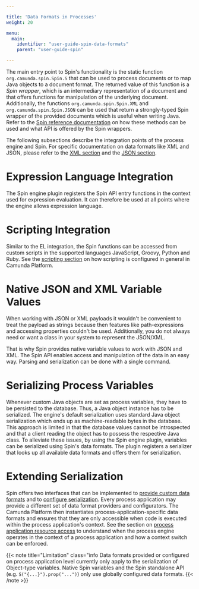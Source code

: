 ```yaml
---

title: 'Data Formats in Processes'
weight: 20

menu:
  main:
    identifier: "user-guide-spin-data-formats"
    parent: "user-guide-spin"

---
```



The main entry point to Spin's functionality is the static function `org.camunda.spin.Spin.S` that can be used to process documents or to map Java objects to a document format. The returned value of this function is a *Spin wrapper*, which is an intermediary representation of a document and that offers functions for manipulation of the underlying document. Additionally, the functions `org.camunda.spin.Spin.XML` and `org.camunda.spin.Spin.JSON` can be used that return a strongly-typed Spin wrapper of the provided documents which is useful when writing Java. Refer to the [Spin reference documentation](../../reference/spin/_index.md) on how these methods can be used and what API is offered by the Spin wrappers.

The following subsections describe the integration points of the process engine and Spin. For specific documentation on data formats like XML and JSON, please refer to the [XML section](../../user-guide/data-formats/xml.md) and the [JSON section](../../user-guide/data-formats/json.md).


# Expression Language Integration

The Spin engine plugin registers the Spin API entry functions in the context used for expression evaluation. It can therefore be used at all points where the engine allows expression language.


# Scripting Integration

Similar to the EL integration, the Spin functions can be accessed from custom scripts in the supported languages JavaScript, Groovy, Python and Ruby. See the [scripting section](../../user-guide/process-engine/scripting.md) on how scripting is configured in general in Camunda Platform.


# Native JSON and XML Variable Values

When working with JSON or XML payloads it wouldn't be convenient to treat the payload as strings because then features like path-expressions and accessing properties couldn't be used. Additionally, you do not always need or want a class in your system to represent the JSON/XML.

That is why Spin provides native variable values to work with JSON and XML. The Spin API enables access and manipulation of the data in an easy way. Parsing and serialization can be done with a single command.


# Serializing Process Variables

Whenever custom Java objects are set as process variables, they have to be persisted to the database. Thus, a Java object instance has to be serialized. The engine's default serialization uses standard Java object serialization which ends up as machine-readable bytes in the database. This approach is limited in that the database values cannot be introspected and that a client reading the object has to possess the respective Java class. To alleviate these issues, by using the Spin engine plugin, variables can be serialized using Spin's data formats. The plugin registers a serializer that looks up all available data formats and offers them for serialization.


# Extending Serialization

Spin offers two interfaces that can be implemented to [provide custom data formats](../../reference/spin/extending-spin.md#custom-dataformats) and to [configure serialization](../../reference/spin/extending-spin.md#configuring-data-formats). Every process application may provide a different set of data format providers and configurators. The Camunda Platform then instantiates process-application-specific data formats and ensures that they are only accessible when code is executed within the process application's context. See the section on [process application resource access](../../user-guide/process-applications/process-application-resources.md) to understand when the process engine operates in the context of a process application and how a context switch can be enforced.

{{< note title="Limitation" class="info
Data formats provided or configured on process application level currently only apply to the serialization of Object-type variables. Native Spin variables and the Spin standalone API (e.g. `S("{...}").prop("...")`) only use globally configured data formats.
{{< /note >}}
